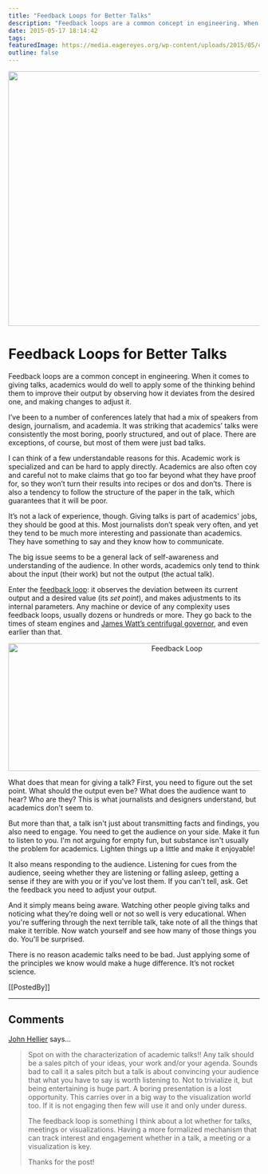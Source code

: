 ```yaml
---
title: "Feedback Loops for Better Talks"
description: "Feedback loops are a common concept in engineering. When it comes to giving talks, academics would do well to apply some of the thinking behind them to improve their output by observing how it deviates from the desired one, and making changes to adjust it."
date: 2015-05-17 18:14:42
tags: 
featuredImage: https://media.eagereyes.org/wp-content/uploads/2015/05/centrifugal-governor-teaser.png
outline: false
---
```


<p align="center"><img src="https://media.eagereyes.org/wp-content/uploads/2015/05/centrifugal-governor-teaser.png" alt="" width="825" height="510" /></p>

# Feedback Loops for Better Talks

Feedback loops are a common concept in engineering. When it comes to giving talks, academics would do well to apply some of the thinking behind them to improve their output by observing how it deviates from the desired one, and making changes to adjust it.

I’ve been to a number of conferences lately that had a mix of speakers from design, journalism, and academia. It was striking that academics’ talks were consistently the most boring, poorly structured, and out of place. There are exceptions, of course, but most of them were just bad talks.

I can think of a few understandable reasons for this. Academic work is specialized and can be hard to apply directly. Academics are also often coy and careful not to make claims that go too far beyond what they have proof for, so they won’t turn their results into recipes or dos and don’ts. There is also a tendency to follow the structure of the paper in the talk, which guarantees that it will be poor.

It’s not a lack of experience, though. Giving talks is part of academics' jobs, they should be good at this. Most journalists don’t speak very often, and yet they tend to be much more interesting and passionate than academics. They have something to say and they know how to communicate.

The big issue seems to be a general lack of self-awareness and understanding of the audience. In other words, academics only tend to think about the input (their work) but not the output (the actual talk).

Enter the <a href="http://en.wikipedia.org/wiki/Feedback">feedback loop</a>: it observes the deviation between its current output and a desired value (its <em>set point</em>), and makes adjustments to its internal parameters. Any machine or device of any complexity uses feedback loops, usually dozens or hundreds or more. They go back to the times of steam engines and <a href="http://en.wikipedia.org/wiki/Centrifugal_governor">James Watt’s centrifugal governor</a>, and even earlier than that.

<p align="center"><img class="aligncenter size-medium wp-image-8800" src="https://media.eagereyes.org/wp-content/uploads/2015/05/set-point.png" alt="Feedback Loop" width="660" height="256" /></p>

What does that mean for giving a talk? First, you need to figure out the set point. What should the output even be? What does the audience want to hear? Who are they? This is what journalists and designers understand, but academics don't seem to.

But more than that, a talk isn't just about transmitting facts and findings, you also need to engage. You need to get the audience on your side. Make it fun to listen to you. I'm not arguing for empty fun, but substance isn't usually the problem for academics. Lighten things up a little and make it enjoyable!

It also means responding to the audience. Listening for cues from the audience, seeing whether they are listening or falling asleep, getting a sense if they are with you or if you've lost them. If you can't tell, ask. Get the feedback you need to adjust your output.

And it simply means being aware. Watching other people giving talks and noticing what they’re doing well or not so well is very educational. When you're suffering through the next terrible talk, take note of all the things that make it terrible. Now watch yourself and see how many of those things you do. You'll be surprised.

There is no reason academic talks need to be bad. Just applying some of the principles we know would make a huge difference. It’s not rocket science.

[[PostedBy]]

<aside class="comments">

---
## Comments

<a href="http://quinmoto.com" rel="nofollow noopener" target="_blank">John Hellier</a> says…
>	Spot on with the characterization of academic talks!! Any talk should be a sales pitch of your ideas, your work and/or your agenda.  Sounds bad to call it a sales pitch but a talk is about convincing your audience that what you have to say is worth listening to. Not to trivialize it, but being entertaining is huge part. A boring presentation is a lost opportunity.  This carries over in a big way to the visualization world too. If it is not engaging then few will use it and only under duress. 
>	
>	The feedback loop is something I think about a lot whether for talks, meetings or visualizations. Having a more formalized mechanism that can track interest and engagement whether in a talk, a meeting or a visualization is key. 
>	
>	Thanks for the post!

</aside>

